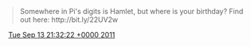 > Somewhere in Pi's digits is Hamlet, but where is your birthday? Find out here: http://bit\.ly/22UV2w

<img src="../../media/tweet.ico" width="12" /> [Tue Sep 13 21:32:22 +0000 2011](https://twitter.com/DromerDenker/status/113726740106444800)